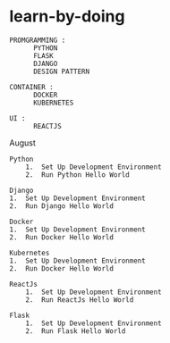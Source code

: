 # learn-by-doing


    PROMGRAMMING : 
          PYTHON
          FLASK
          DJANGO  
          DESIGN PATTERN     

    CONTAINER :
          DOCKER
          KUBERNETES
    
    UI :    
          REACTJS
          
                
          
 August 
 
    
    Python
        1.  Set Up Development Environment
        2.  Run Python Hello World 
    
    Django
    1.  Set Up Development Environment
    2.  Run Django Hello World

    Docker
    1.  Set Up Development Environment
    2.  Run Docker Hello World
    
    Kubernetes
    1.  Set Up Development Environment
    2.  Run Docker Hello World
    
    ReactJs
        1.  Set Up Development Environment
        2.  Run ReactJs Hello World
    
    Flask
        1.  Set Up Development Environment
        2.  Run Flask Hello World
    
   
